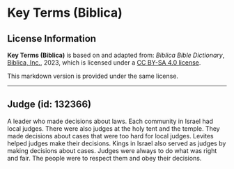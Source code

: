 # Key Terms (Biblica)

## License Information

**Key Terms (Biblica)** is based on and adapted from: _Biblica Bible Dictionary_, [Biblica, Inc.](https://www.biblica.com/), 2023, which is licensed under a [CC BY-SA 4.0 license](https://creativecommons.org/licenses/by-sa/4.0/legalcode.en).

This markdown version is provided under the same license.



--------------------------------

## Judge (id: 132366)

A leader who made decisions about laws. Each community in Israel had local judges. There were also judges at the holy tent and the temple. They made decisions about cases that were too hard for local judges. Levites helped judges make their decisions. Kings in Israel also served as judges by making decisions about cases. Judges were always to do what was right and fair. The people were to respect them and obey their decisions.


